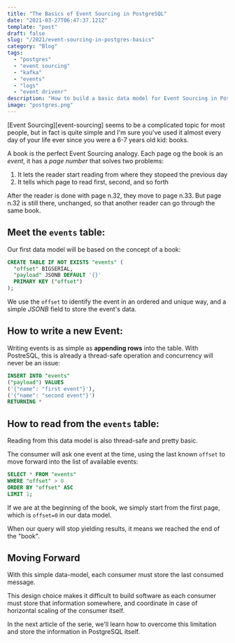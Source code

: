 ```yaml
---
title: "The Basics of Event Sourcing in PostgreSQL"
date: "2021-03-27T06:47:37.121Z"
template: "post"
draft: false
slug: "/2021/event-sourcing-in-postgres-basics"
category: "Blog"
tags:
  - "postgres"
  - "event sourcing"
  - "kafka"
  - "events"
  - "logs"
  - "event drivenr"
description: "How to build a basic data model for Event Sourcing in PostgreSQL, and let multiple clients consume one or more topics."
image: "postgres.png"
---
```


[Event Sourcing][event-sourcing] seems to be a complicated topic for most people, but in fact is quite simple and I'm sure you've used it almost every day of your life ever since you were a 6-7 years old kid: books.

A book is the perfect Event Sourcing analogy. Each page og the book is an _event_, it has a _page number_ that solves two problems:

1. It lets the reader start reading from where they stopeed the previous day
2. It tells which page to read first, second, and so forth

After the reader is done with page n.32, they move to page n.33. But page n.32 is still there, unchanged, so that another reader can go through the same book.

## Meet the `events` table:

Our first data model will be based on the concept of a book:

```sql
CREATE TABLE IF NOT EXISTS "events" (
  "offset" BIGSERIAL,
  "payload" JSONB DEFAULT '{}'
  PRIMARY KEY ("offset")
);
```

We use the `offset` to identify the event in an ordered and unique way, and a simple _JSONB_ field to store the event's data.

## How to write a new Event:

Writing events is as simple as **appending rows** into the table. With PostreSQL, this is already a thread-safe operation and concurrency will never be an issue:

```sql
INSERT INTO "events" 
("payload") VALUES
('{"name": "first event"}'),
('{"name": "second event"}')
RETURNING *
```

## How to read from the `events` table:

Reading from this data model is also thread-safe and pretty basic. 

The consumer will ask one event at the time, using the last known `offset` to move forward into the list of available events:

```sql
SELECT * FROM "events"
WHERE "offset" > 0
ORDER BY "offset" ASC
LIMIT 1;
```

If we are at the beginning of the book, we simply start from the first page, which is `offset=0` in our data model.

When our query will stop yielding results, it means we reached the end of the "book".

## Moving Forward

With this simple data-model, each consumer must store the last consumed message.

This design choice makes it difficult to build software as each consumer must store that information somewhere, and coordinate in case of horizontal scaling of the consumer itself.

In the next article of the serie, we'll learn how to overcome this limitation and store the information in PostgreSQL itself.

